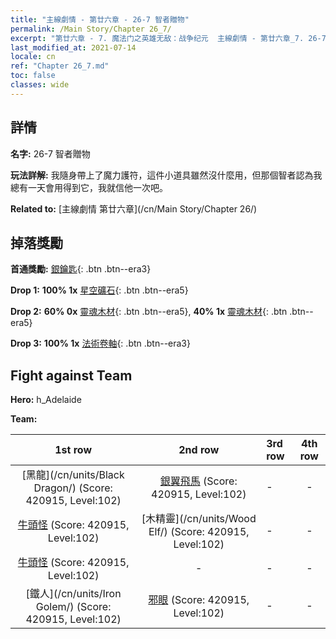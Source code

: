 ```yaml
---
title: "主線劇情 - 第廿六章 - 26-7 智者贈物"
permalink: /Main Story/Chapter 26_7/
excerpt: "第廿六章 - 7. 魔法门之英雄无敌：战争纪元  主線劇情 - 第廿六章_7. 26-7 智者贈物"
last_modified_at: 2021-07-14
locale: cn
ref: "Chapter 26_7.md"
toc: false
classes: wide
---
```


## 詳情

 **名字:** 26-7 智者贈物

 **玩法詳解:** 我隨身帶上了魔力護符，這件小道具雖然沒什麼用，但那個智者認為我總有一天會用得到它，我就信他一次吧。

 **Related to:** [主線劇情 第廿六章](/cn/Main Story/Chapter 26/)

## 掉落獎勵

 **首通獎勵:** [銀鑰匙](/cn/Items/con_693/){: .btn .btn--era3}

 **Drop 1:** **100% 1x** [星空礦石](/cn/Items/mat_89/){: .btn .btn--era5}

 **Drop 2:** **60% 0x** [靈魂木材](/cn/Items/mat_83/){: .btn .btn--era5}, **40% 1x** [靈魂木材](/cn/Items/mat_83/){: .btn .btn--era5}

 **Drop 3:** **100% 1x** [法術卷軸](/cn/Items/con_694/){: .btn .btn--era3}


## Fight against Team
 **Hero:** h_Adelaide

 **Team:**


  | 1st row | 2nd row | 3rd row | 4th row |
  |:----:|:----:|:----|:----:|
  | [黑龍](/cn/units/Black Dragon/) (Score: 420915, Level:102)  | [銀翼飛馬](/cn/units/Pegasus/) (Score: 420915, Level:102)  | - | - |
  | [牛頭怪](/cn/units/Minotaur/) (Score: 420915, Level:102)  | [木精靈](/cn/units/Wood Elf/) (Score: 420915, Level:102)  | - | - |
  | [牛頭怪](/cn/units/Minotaur/) (Score: 420915, Level:102)  | - | - | - |
  | [鐵人](/cn/units/Iron Golem/) (Score: 420915, Level:102)  | [邪眼](/cn/units/Beholder/) (Score: 420915, Level:102)  | - | - |


